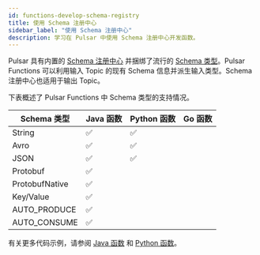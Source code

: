 ```yaml
---
id: functions-develop-schema-registry
title: 使用 Schema 注册中心
sidebar_label: "使用 Schema 注册中心"
description: 学习在 Pulsar 中使用 Schema 注册中心开发函数。
---
```


Pulsar 具有内置的 [Schema 注册中心](schema-overview.md) 并捆绑了流行的 [Schema 类型](schema-understand.md#schema-type)。Pulsar Functions 可以利用输入 Topic 的现有 Schema 信息并派生输入类型。Schema 注册中心也适用于输出 Topic。

下表概述了 Pulsar Functions 中 Schema 类型的支持情况。

| Schema 类型    | Java 函数 | Python 函数 | Go 函数 |
|----------------|---------------|-----------------|-------------|
| String         | ✅             | ✅               |             |
| Avro           | ✅             | ✅               |             |
| JSON           | ✅             | ✅               |             |
| Protobuf       | ✅             |                 |             |
| ProtobufNative | ✅             |                 |             |
| Key/Value      | ✅             |                 |             |
| AUTO_PRODUCE   | ✅             |                 |             |
| AUTO_CONSUME   | ✅             |                 |             |

有关更多代码示例，请参阅 [Java 函数](https://github.com/apache/pulsar/blob/master/pulsar-functions/java-examples/src/main/java/org/apache/pulsar/functions/api/examples/AutoSchemaFunction.java) 和 [Python 函数]( https://github.com/apache/pulsar/blob/master/pulsar-functions/python-examples/)。